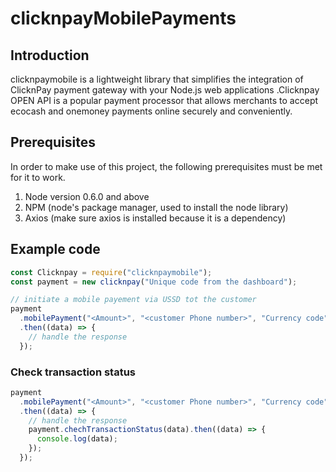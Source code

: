 # clicknpayMobilePayments

## Introduction

clicknpaymobile is a lightweight library that simplifies the integration of ClicknPay payment gateway with your Node.js web applications .Clicknpay OPEN API is a popular payment processor that allows merchants to accept ecocash and onemoney payments online securely and conveniently.

## Prerequisites

In order to make use of this project, the following prerequisites must be met for it to work.

1. Node version 0.6.0 and above
2. NPM (node's package manager, used to install the node library)
3. Axios (make sure axios is installed because it is a dependency)

## Example code

```js
const Clicknpay = require("clicknpaymobile");
const payment = new clicknpay("Unique code from the dashboard");

// initiate a mobile payement via USSD tot the customer
payment
  .mobilePayment("<Amount>", "<customer Phone number>", "Currency code")
  .then((data) => {
    // handle the response
  });
```

### Check transaction status

```js
payment
  .mobilePayment("<Amount>", "<customer Phone number>", "Currency code")
  .then((data) => {
    // handle the response
    payment.chechTransactionStatus(data).then((data) => {
      console.log(data);
    });
  });
```

